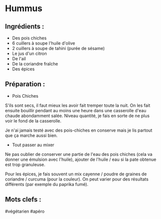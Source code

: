 Hummus
======

Ingrédients :
-------------

* Des pois chiches
* 6 cuillers à soupe l'huile d'olive
* 2 cuillers à soupe de tahini (purée de sésame)
* Le jus d'un citron
* De l'ail
* De la coriandre fraîche
* Des épices


Préparation :
-------------

* Pois Chiches

S'ils sont secs, il faut mieux les avoir fait tremper toute la nuit.
On les fait ensuite bouillir pendant au moins une heure dans une
casserolle d'eau chaude abondamment salée.
Niveau quantité, je fais en sorte de ne plus voir le fond de la casserolle.

Je n'ai jamais testé avec des pois-chiches en conserve mais je lis
partout que ça marche aussi bien.

* Tout passer au mixer

Ne pas oublier de conserver une partie de l'eau des pois chiches
(cela va donner une émulsion avec l'huile), ajouter de l'huile /
eau si la pate obtenue est trop granuleuse.

Pour les épices, je fais souvent un mix cayenne / poudre de graines
de coriandre / curcuma (pour la couleur). On peut varier pour des
résultats différents (par exemple du paprika fumé).

Mots clefs :
----------------

#végétarien
#apéro
